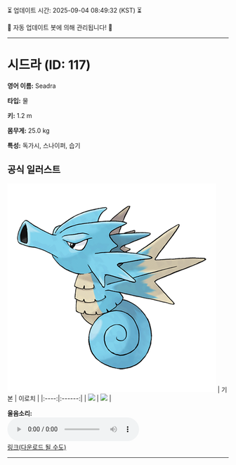 
⏳ 업데이트 시간: 2025-09-04 08:49:32 (KST) ⏳

🤖 자동 업데이트 봇에 의해 관리됩니다! 🤖

---

# 시드라 (ID: 117)
**영어 이름:** Seadra

**타입:** 물

**키:** 1.2 m

**몸무게:** 25.0 kg

**특성:** 독가시, 스나이퍼, 습기

## 공식 일러스트
![](https://raw.githubusercontent.com/PokeAPI/sprites/master/sprites/pokemon/other/official-artwork/117.png)
| 기본 | 이로치 |
|:----:|:------:|
| <img src="http://play.pokemonshowdown.com/sprites/ani/seadra.gif" width="200"> | <img src="http://play.pokemonshowdown.com/sprites/ani-shiny/seadra.gif" width="200"> |

**울음소리:**<br><audio controls src="https://raw.githubusercontent.com/PokeAPI/cries/main/cries/pokemon/latest/117.ogg"></audio><br> [링크(다운로드 될 수도)](https://raw.githubusercontent.com/PokeAPI/cries/main/cries/pokemon/latest/117.ogg)


---
